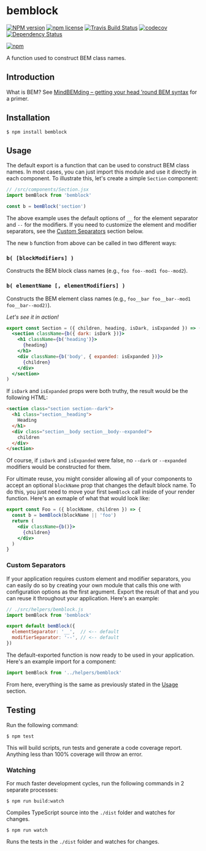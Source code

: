 # bemblock

[![NPM version](http://img.shields.io/npm/v/bemblock.svg?style=flat)](https://www.npmjs.org/package/bemblock)
[![npm license](http://img.shields.io/npm/l/bemblock.svg?style=flat-square)](https://www.npmjs.org/package/bemblock)
[![Travis Build Status](https://img.shields.io/travis/jedmao/bemblock.svg)](https://travis-ci.org/jedmao/bemblock)
[![codecov](https://codecov.io/gh/jedmao/bemblock/branch/master/graph/badge.svg)](https://codecov.io/gh/jedmao/bemblock)
[![Dependency Status](https://gemnasium.com/badges/github.com/jedmao/bemblock.svg)](https://gemnasium.com/github.com/jedmao/bemblock)

[![npm](https://nodei.co/npm/bemblock.svg?downloads=true)](https://nodei.co/npm/bemblock/)

A function used to construct BEM class names.

## Introduction

What is BEM? See [MindBEMding – getting your head ’round BEM syntax](https://csswizardry.com/2013/01/mindbemding-getting-your-head-round-bem-syntax/)
for a primer.

## Installation

```
$ npm install bemblock
```

## Usage

The default export is a function that can be used to construct BEM class names. In most cases, you can just import this module and use it directly in each component. To illustrate this, let's create a simple `Section` component:

```jsx
// /src/components/Section.jsx
import bemBlock from 'bemblock'

const b = bemBlock('section')
```

The above example uses the default options of `__` for the element separator and `--` for the modifiers. If you need to customize the element and modifier separators, see the [Custom Separators](#custom-separators) section below.

The new `b` function from above can be called in two different ways:

### `b( [blockModifiers] )`

Constructs the BEM block class names (e.g., `foo foo--mod1 foo--mod2`).

### `b( elementName [, elementModifiers] )`

Constructs the BEM element class names (e.g., `foo__bar foo__bar--mod1 foo__bar--mod2)`).

_Let's see it in action!_

```jsx
export const Section = ({ children, heading, isDark, isExpanded }) => (
  <section className={b({ dark: isDark })}>
    <h1 className={b('heading')}>
      {heading}
    </h1>
    <div className={b('body', { expanded: isExpanded })}>
      {children}
    </div>
  </section>
)
```

If `isDark` and `isExpanded` props were both truthy, the result would be the
following HTML:

```html
<section class="section section--dark">
  <h1 class="section__heading">
    Heading
  </h1>
  <div class="section__body section__body--expanded">
    children
  </div>
</section>
```

Of course, if `isDark` and `isExpanded` were false, no `--dark` or `--expanded` modifiers would be constructed for them.

For ultimate reuse, you might consider allowing all of your components to accept an optional `blockName` prop that changes the default block name. To do this, you just need to move your first `bemBlock` call inside of your render function. Here's an exmaple of what that would look like:

```jsx
export const Foo = ({ blockName, children }) => {
  const b = bemBlock(blockName || 'foo')
  return (
    <div className={b()}>
      {children}
    </div>
  )
}
```

### Custom Separators

If your application requires custom element and modifier separators, you can easily do so by creating your own module that calls this one with configuration options as the first argument. Export the result of that and you can reuse it throughout your application. Here's an example:

```jsx
// ./src/helpers/bemblock.js
import bemBlock from 'bemblock'

export default bemBlock({
  elementSeparator: '__',  // <-- default
  modifierSeparator: '--', // <-- default
})
```

The default-exported function is now ready to be used in your application. Here's an example import for a component:

```jsx
import bemBlock from '../helpers/bemblock'
```

From here, everything is the same as previously stated in the [Usage](#usage) section.

## Testing

Run the following command:

```
$ npm test
```

This will build scripts, run tests and generate a code coverage report. Anything less than 100% coverage will throw an error.

### Watching

For much faster development cycles, run the following commands in 2 separate processes:

```
$ npm run build:watch
```

Compiles TypeScript source into the `./dist` folder and watches for changes.

```
$ npm run watch
```

Runs the tests in the `./dist` folder and watches for changes.

